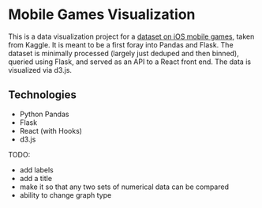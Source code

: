 # Mobile Games Visualization

This is a data visualization project for a [dataset on iOS mobile games](https://www.kaggle.com/tristan581/17k-apple-app-store-strategy-games), taken from Kaggle. It is meant to be a first foray into Pandas and Flask. The dataset is minimally processed (largely just deduped and then binned), queried using Flask, and served as an API to a React front end. The data is visualized via d3.js. 

## Technologies
* Python Pandas
* Flask
* React (with Hooks)
* d3.js

TODO:
* add labels
* add a title
* make it so that any two sets of numerical data can be compared
* ability to change graph type